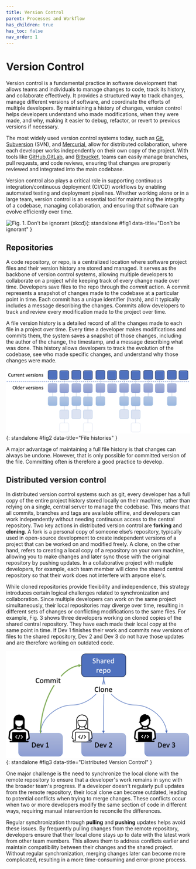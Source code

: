 ```yaml
---
title: Version Control
parent: Processes and Workflow
has_children: true
has_toc: false
nav_order: 1
---
```


# Version Control

Version control is a fundamental practice in software development that allows teams and 
individuals to manage changes to code, track its history, and collaborate effectively. It 
provides a structured way to track changes, manage different versions of software, and 
coordinate the efforts of multiple developers. By maintaining a history of changes, version 
control helps developers understand who made modifications, when they were made, and why, 
making it easier to debug, refactor, or revert to previous versions if necessary.

The most widely used version control systems today, such as [Git](https://git-scm.com/), 
[Subversion](https://subversion.apache.org/) (SVN), and 
[Mercurial](https://www.mercurial-scm.org/), allow for distributed collaboration, where 
each developer works independently on their own copy of the project. With tools like 
[GitHub](https://github.com),[GitLab](https://about.gitlab.com/), and 
[Bitbucket](https://bitbucket.org/product/), teams can easily manage branches, pull 
requests, and code reviews, ensuring that changes are properly reviewed and integrated 
into the main codebase.

Version control also plays a critical role in supporting continuous integration/continuous 
deployment (CI/CD) workflows by enabling automated testing and deployment pipelines. 
Whether working alone or in a large team, version control is an essential tool for 
maintaining the integrity of a codebase, managing collaboration, and ensuring that 
software can evolve efficiently over time.

![Fig. 1. Don't be ignorant (<a href="https://xkcd.com/1597">xkcd</a>)](https://imgs.xkcd.com/comics/git.png){: standalone #fig1 data-title="Don't be ignorant" }

## Repositories

A code repository, or repo, is a centralized location where software project files and 
their version history are stored and managed. It serves as the backbone of version control 
systems, allowing multiple developers to collaborate on a project while keeping track of 
every change made over time. Developers save files to the repo through the _commit_ action.
A commit represents a snapshot of changes made to the codebase at a particular point in time. 
Each commit has a unique identifier (hash), and it typically includes a message describing 
the changes. Commits allow developers to track and review every modification made to the 
project over time.

A file version history is a detailed record of all the changes made to each file in a 
project over time. Every time a developer makes modifications and commits them, the system 
saves a snapshot of those changes, including the author of the change, the timestamp, and 
a message describing what was done. This history allows developers to track the evolution 
of the codebase, see who made specific changes, and understand why those changes were made.

![Fig. 2. File histories](images/file_histories.png){: standalone #fig2 data-title="File histories" }

A major advantage of maintaining a full file history is that changes can always be undone.
However, that is only possible for committed version of the file. Committing often is 
therefore a good practice to develop. 

## Distributed version control

In distributed version control systems such as git, every developer has a full copy of 
the entire project history stored locally on their machine, rather than relying on a 
single, central server to manage the codebase. This means that all commits, branches and 
tags are available offline, and developers can work independently without needing 
continuous access to the central repository. Two key actions in distributed version 
control are **forking** and **cloning**. A fork is a personal copy of someone else’s 
repository, typically used in open-source development to create independent versions of 
a project that can be worked on and modified freely. A clone, on the other hand, refers 
to creating a local copy of a repository on your own machine, allowing you to make 
changes and later sync those with the original repository by pushing updates. In a 
collaborative project with mutiple developers, for example, each team member will clone 
the shared central repository so that their work does not interfere with anyone else's.

While cloned repositories provide flexibility and independence, this strategy introduces 
certain logical challenges related to synchronization and collaboration. Since multiple 
developers can work on the same project simultaneously, their local repositories may 
diverge over time, resulting in different sets of changes or conflicting modifications to 
the same files. For example, Fig. 3 shows three developers working on cloned copies of
the shared central repository. They have each made their local copy at the same point in 
time. If Dev 1 finishes their work and commits new versions of files to the shared 
repository, Dev 2 and Dev 3 do not have those updates and are therefore working on
outdated code.

![Fig. 3. Distributed version control](images/distributed.png){: standalone #fig3 data-title="Distributed Version Control" }

One major challenge is the need to synchronize the local clone with the remote repository 
to ensure that a developer's work remains in sync with the broader team's progress. If a 
developer doesn't regularly pull updates from the remote repository, their local clone 
can become outdated, leading to potential conflicts when trying to merge changes. These 
conflicts occur when two or more developers modify the same section of code in different 
ways, requiring manual intervention to reconcile the differences.

Regular synchronization through **pulling** and **pushing** updates helps avoid these 
issues. By frequently pulling changes from the remote repository, developers ensure that 
their local clone stays up to date with the latest work from other team members. This 
allows them to address conflicts earlier and maintain compatibility between their changes 
and the shared project. Without regular synchronization, merging changes later can become 
more complicated, resulting in a more time-consuming and error-prone process.


